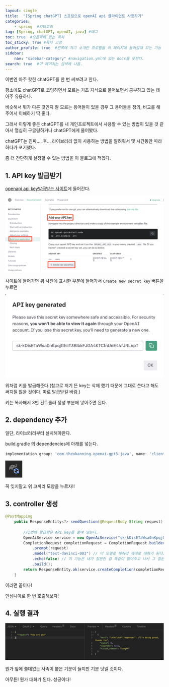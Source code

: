 ```yaml
---
layout: single
title:  "[Spring chatGPT] 스프링으로 openAI api 클라이언트 사용하기"
categories: 
    - spring  #카테고리
tag: [Spring, chatGPT, openAI, java] #태그
toc: true  #오른쪽에 있는 목차
toc_sticky: true #목차 고정
author_profile: true  #왼쪽에 자기 소개란 프로필을 이 페이지에 들어갈때 끄는 기능
sidebar:
    nav: "sidebar-category" #navigation.yml에 있는 docs를 뜻한다.
search: true  #이 페이지는 검색에 나옴.
---
```


이번엔 아주 핫한 chatGPT를 한 번 써보려고 한다.

평소에도 chatGPT로 코딩하면서 모르는 기초 지식으로 물어보면서 공부하고 있는 데 아주 유용하다. 

비슷해서 뭐가 다른 것인지 잘 모르는 용어들이 있을 경우 그 용어들을 정의, 비교를 해주어서 이해하기 딱 좋다.

그래서 이렇게 좋은 chatGPT를 내 개인프로젝트에서 사용할 수 있는 방법이 있을 것 같아서 열심히 구글링하거나 chatGPT에게 물어봤다.

chatGPT는 진짜.... 후... 라이브러리 없이 사용하는 방법을 알려줘서 몇 시간동안 따라하다가 포기했다.

좀 더 간단하게 설정할 수 있는 방법을 이 블로그에 적겠다.

## 1. API key 발급받기

[openapi api key발급받는 사이트](https://platform.openai.com/docs/quickstart/build-your-application)에 들어간다.


![](/assets/images/2023/03/03/chat2.png)

사이트에 들어가면 위 사진에 표시한 부분에 들어가서 `Create new secret key` 버튼을 누르면

![](/assets/images/2023/03/03/chat3.png)

위처럼 키를 발급해준다.(참고로 저기 뜬 key는 삭제 했기 때문에 그대로 쓴다고 해도 써지질 않을 것이다. 따로 발급받길 바람.)

키는 복사해서 3번 컨트롤러 생성 부분에 넣어주면 된다.

## 2. dependency 추가

일단, 라이브러리부터 설치해야한다.

build.gradle 의 dependencies에 아래를 넣는다.

```gradle
implementation group: 'com.theokanning.openai-gpt3-java', name: 'client', version: '0.9.0'
```

![](/assets/images/2023/03/03/chat1.png)

꼭 잊지말고 위 코끼리 모양을 누르자!!


## 3. controller 생성

```java
@PostMapping
    public ResponseEntity<?> sendQuestion(@RequestBody String request) {
        
        //1번에 발급받은 API key를 붙여 넣는다.
        OpenAiService service = new OpenAiService("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");
        CompletionRequest completionRequest = CompletionRequest.builder()
            .prompt(request)
            .model("text-davinci-003") // 이 모델로 해줘야 제대로 대화가 된다. 하지만 한국어는 잘 안된다. 다른 모델을 써야할듯...
            .echo(false) // 이 기능은 내가 질문한 걸 똑같이 뱉어주고 나서 그 질문의 답을 그 뒤에 붙여서 보내기 때문에 질문을 반복할 필요가 없기 때문에 false
            .build();
        return ResponseEntity.ok(service.createCompletion(completionRequest).getChoices());
    }
```

이러면 끝이다! 

인섬니아로 한 번 호출해보자!

## 4. 실행 결과

![](/assets/images/2023/03/03/chat4.png)

뭔가 앞에 쓸데없는 사족이 붙은 기분이 들지만 기분 탓일 것이다.

아무튼! 뭔가 대화가 된다. 성공이다!